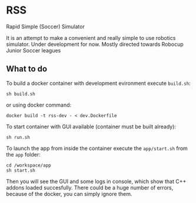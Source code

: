 # RSS
Rapid Simple (Soccer) Simulator

It is an attempt to make a convenient and really simple to use robotics simulator. Under development for now. Mostly directed towards Robocup Junior Soccer leagues

## What to do

To build a docker container with development evironment execute ```build.sh```:
``` 
sh build.sh
``` 
or using docker command:
```
docker build -t rss-dev - < dev.Dockerfile
```

To start container with GUI available (container must be built already):
```
sh run.sh
```
To launch the app from inside the container execute the ```app/start.sh``` from the ```app``` folder:
```
cd /workspace/app
sh start.sh
```
Then you will see the GUI and some logs in console, which show that C++ addons loaded succesfully. There could be a huge number of errors, because of the docker, you can simply ignore them.
